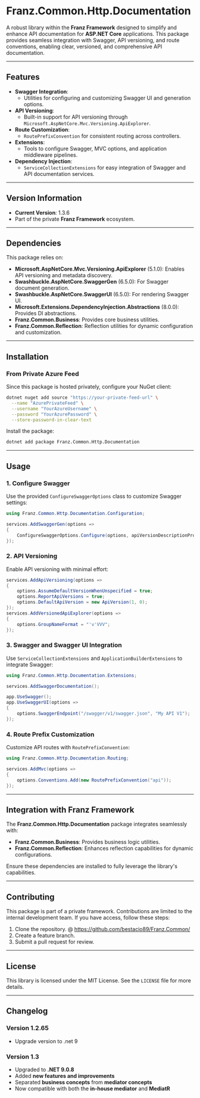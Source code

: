 ﻿# **Franz.Common.Http.Documentation**

A robust library within the **Franz Framework** designed to simplify and enhance API documentation for **ASP.NET Core** applications. This package provides seamless integration with Swagger, API versioning, and route conventions, enabling clear, versioned, and comprehensive API documentation.

---

## **Features**

- **Swagger Integration**:
  - Utilities for configuring and customizing Swagger UI and generation options.
- **API Versioning**:
  - Built-in support for API versioning through `Microsoft.AspNetCore.Mvc.Versioning.ApiExplorer`.
- **Route Customization**:
  - `RoutePrefixConvention` for consistent routing across controllers.
- **Extensions**:
  - Tools to configure Swagger, MVC options, and application middleware pipelines.
- **Dependency Injection**:
  - `ServiceCollectionExtensions` for easy integration of Swagger and API documentation services.

---

## **Version Information**

- **Current Version**:  1.3.6
- Part of the private **Franz Framework** ecosystem.

---

## **Dependencies**

This package relies on:
- **Microsoft.AspNetCore.Mvc.Versioning.ApiExplorer** (5.1.0): Enables API versioning and metadata discovery.
- **Swashbuckle.AspNetCore.SwaggerGen** (6.5.0): For Swagger document generation.
- **Swashbuckle.AspNetCore.SwaggerUI** (6.5.0): For rendering Swagger UI.
- **Microsoft.Extensions.DependencyInjection.Abstractions** (8.0.0): Provides DI abstractions.
- **Franz.Common.Business**: Provides core business utilities.
- **Franz.Common.Reflection**: Reflection utilities for dynamic configuration and customization.

---

## **Installation**

### **From Private Azure Feed**
Since this package is hosted privately, configure your NuGet client:

```bash
dotnet nuget add source "https://your-private-feed-url" \
  --name "AzurePrivateFeed" \
  --username "YourAzureUsername" \
  --password "YourAzurePassword" \
  --store-password-in-clear-text
```

Install the package:

```bash
dotnet add package Franz.Common.Http.Documentation  
```

---

## **Usage**

### **1. Configure Swagger**

Use the provided `ConfigureSwaggerOptions` class to customize Swagger settings:

```csharp
using Franz.Common.Http.Documentation.Configuration;

services.AddSwaggerGen(options =>
{
    ConfigureSwaggerOptions.Configure(options, apiVersionDescriptionProvider);
});
```

### **2. API Versioning**

Enable API versioning with minimal effort:

```csharp
services.AddApiVersioning(options =>
{
    options.AssumeDefaultVersionWhenUnspecified = true;
    options.ReportApiVersions = true;
    options.DefaultApiVersion = new ApiVersion(1, 0);
});
services.AddVersionedApiExplorer(options =>
{
    options.GroupNameFormat = "'v'VVV";
});
```

### **3. Swagger and Swagger UI Integration**

Use `ServiceCollectionExtensions` and `ApplicationBuilderExtensions` to integrate Swagger:

```csharp
using Franz.Common.Http.Documentation.Extensions;

services.AddSwaggerDocumentation();

app.UseSwagger();
app.UseSwaggerUI(options =>
{
    options.SwaggerEndpoint("/swagger/v1/swagger.json", "My API V1");
});
```

### **4. Route Prefix Customization**

Customize API routes with `RoutePrefixConvention`:

```csharp
using Franz.Common.Http.Documentation.Routing;

services.AddMvc(options =>
{
    options.Conventions.Add(new RoutePrefixConvention("api"));
});
```

---

## **Integration with Franz Framework**

The **Franz.Common.Http.Documentation** package integrates seamlessly with:
- **Franz.Common.Business**: Provides business logic utilities.
- **Franz.Common.Reflection**: Enhances reflection capabilities for dynamic configurations.

Ensure these dependencies are installed to fully leverage the library's capabilities.

---

## **Contributing**

This package is part of a private framework. Contributions are limited to the internal development team. If you have access, follow these steps:
1. Clone the repository. @ https://github.com/bestacio89/Franz.Common/
2. Create a feature branch.
3. Submit a pull request for review.

---

## **License**

This library is licensed under the MIT License. See the `LICENSE` file for more details.

---

## **Changelog**

### Version 1.2.65
- Upgrade version to .net 9

### Version 1.3
- Upgraded to **.NET 9.0.8**
- Added **new features and improvements**
- Separated **business concepts** from **mediator concepts**
- Now compatible with both the **in-house mediator** and **MediatR**